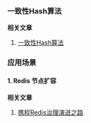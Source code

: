 ### 一致性Hash算法







  

**相关文章** 

1. [一致性Hash算法](https://live.csdn.net/room/weixin_48013460/9UKU2ArQ?utm_source=1181338978) 



### 应用场景

#### 1. Redis 节点扩容



**相关文章** 

1. [携程Redis治理演进之路](https://zhuanlan.zhihu.com/p/340049584) 